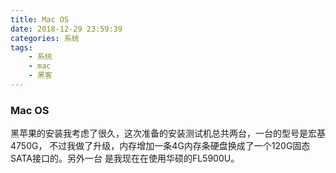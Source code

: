 ```yaml
---
title: Mac OS
date: 2018-12-29 23:59:39
categories: 系统
tags:
    - 系统
    - mac
    - 黑客
---
```

### Mac OS
黑苹果的安装我考虑了很久，这次准备的安装测试机总共两台，一台的型号是宏基4750G，
不过我做了升级，内存增加一条4G内存条硬盘换成了一个120G固态SATA接口的。另外一台
是我现在在使用华硕的FL5900U。

